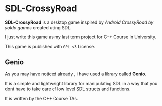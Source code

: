 SDL-CrossyRoad
=============
**SDL-CrossyRoad** is a desktop game inspired by *Android CrossyRoad by yoldo games* created using SDL.

I just write this game as my last term project for C++ Course in University.

This game is published with `GPL v3` License. 

Genio
-------------
As you may have noticed already , i have used a library called **Genio**.

It is a simple and lightweight library for manipulating SDL in a way that you dont have to take care of low level SDL structs and functions.

It is written by the C++ Course TAs.
